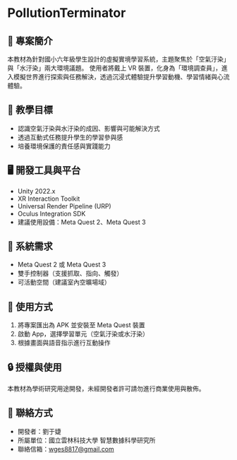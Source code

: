 # PollutionTerminator

## 📖 專案簡介
本教材為針對國小六年級學生設計的虛擬實境學習系統，主題聚焦於「空氣汙染」與「水汙染」兩大環境議題。
使用者將戴上 VR 裝置，化身為「環境調查員」，進入模擬世界進行探索與任務解決，透過沉浸式體驗提升學習動機、學習情緒與心流體驗。

## 🎯 教學目標
- 認識空氣汙染與水汙染的成因、影響與可能解決方式  
- 透過互動式任務提升學生的學習參與感  
- 培養環境保護的責任感與實踐能力  

## 🖥️ 開發工具與平台
- Unity 2022.x  
- XR Interaction Toolkit  
- Universal Render Pipeline (URP)  
- Oculus Integration SDK  
- 建議使用設備：Meta Quest 2、Meta Quest 3  

## 🔧 系統需求
- Meta Quest 2 或 Meta Quest 3
- 雙手控制器（支援抓取、指向、觸發）
- 可活動空間（建議室內空曠場域）

## 🚀 使用方式
1. 將專案匯出為 APK 並安裝至 Meta Quest 裝置  
2. 啟動 App，選擇學習單元（空氣汙染或水汙染）  
3. 根據畫面與語音指示進行互動操作  

## 🔒 授權與使用
本教材為學術研究用途開發，未經開發者許可請勿進行商業使用與散佈。

## 🙌 聯絡方式
- 開發者：劉于婕  
- 所屬單位：國立雲林科技大學 智慧數據科學研究所  
- 聯絡信箱：wges8817@gmail.com
